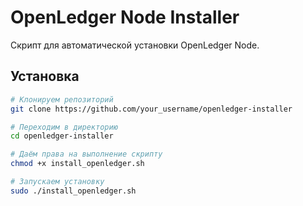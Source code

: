 # OpenLedger Node Installer

Скрипт для автоматической установки OpenLedger Node.

## Установка

```bash
# Клонируем репозиторий
git clone https://github.com/your_username/openledger-installer

# Переходим в директорию
cd openledger-installer

# Даём права на выполнение скрипту
chmod +x install_openledger.sh

# Запускаем установку
sudo ./install_openledger.sh
